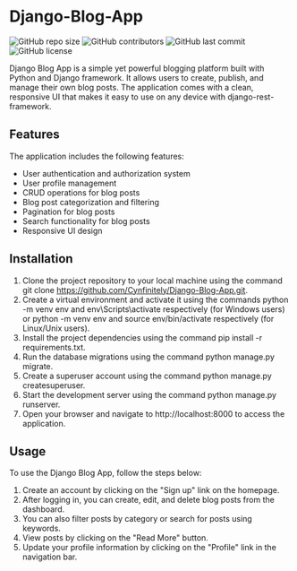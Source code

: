 # Django-Blog-App

![GitHub repo size](https://img.shields.io/github/repo-size/Cynfinitely/Django-Blog-App?style=flat-square)
![GitHub contributors](https://img.shields.io/github/contributors/Cynfinitely/Django-Blog-App?style=flat-square)
![GitHub last commit](https://img.shields.io/github/last-commit/Cynfinitely/Django-Blog-App?style=flat-square)
![GitHub license](https://img.shields.io/github/license/Cynfinitely/Django-Blog-App?style=flat-square)


Django Blog App is a simple yet powerful blogging platform built with Python and Django framework. It allows users to create, publish, and manage their own blog posts. The application comes with a clean, responsive UI that makes it easy to use on any device with django-rest-framework.

## Features

The application includes the following features:

- User authentication and authorization system
- User profile management
- CRUD operations for blog posts
- Blog post categorization and filtering
- Pagination for blog posts
- Search functionality for blog posts
- Responsive UI design

## Installation

1. Clone the project repository to your local machine using the command git clone https://github.com/Cynfinitely/Django-Blog-App.git.
2. Create a virtual environment and activate it using the commands python -m venv env and env\Scripts\activate respectively (for Windows users) or python -m venv env and source env/bin/activate respectively (for Linux/Unix users).
3. Install the project dependencies using the command pip install -r requirements.txt.
4. Run the database migrations using the command python manage.py migrate.
5. Create a superuser account using the command python manage.py createsuperuser.
6. Start the development server using the command python manage.py runserver.
7. Open your browser and navigate to http://localhost:8000 to access the application.

## Usage

To use the Django Blog App, follow the steps below:

1. Create an account by clicking on the "Sign up" link on the homepage.
2. After logging in, you can create, edit, and delete blog posts from the dashboard.
3. You can also filter posts by category or search for posts using keywords.
4. View posts by clicking on the "Read More" button.
5. Update your profile information by clicking on the "Profile" link in the navigation bar.

